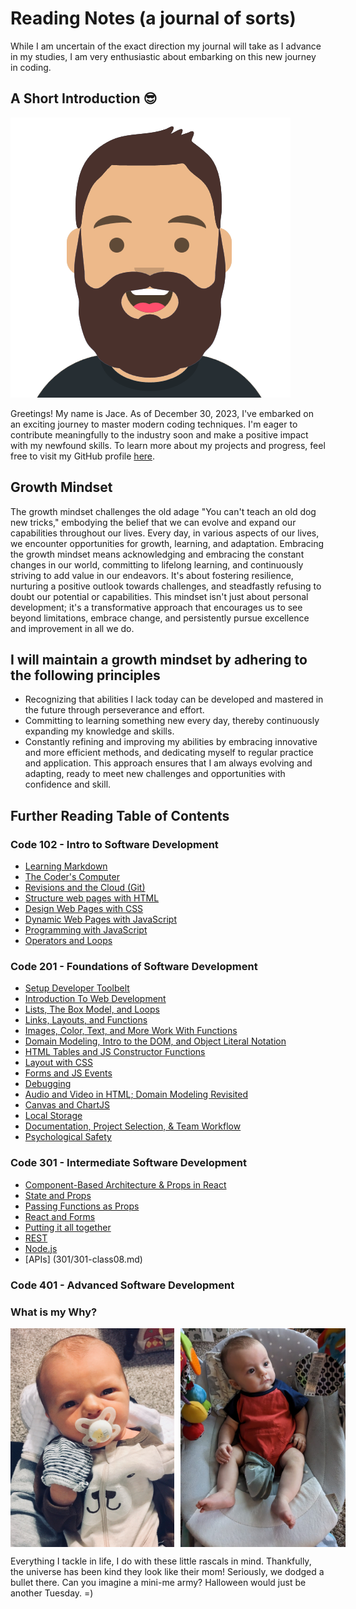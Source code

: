 # Reading Notes (a journal of sorts)

While I am uncertain of the exact direction my journal will take as I advance in my studies, I am very enthusiastic about embarking on this new journey in coding.

<!-- Had to copy and paste an emoji in here because :sunglasses: did not work. Google search yielded it may be an UTF-8 encoding issue. -->
## A Short Introduction 😎

![Jace's Avatar](assets/pic.png)

Greetings! My name is Jace. As of December 30, 2023, I've embarked on an exciting journey to master modern coding techniques. I'm eager to contribute meaningfully to the industry soon and make a positive impact with my newfound skills. To learn more about my projects and progress, feel free to visit my GitHub profile [here](https://github.com/CodeHard84).

## Growth Mindset

The growth mindset challenges the old adage "You can't teach an old dog new tricks," embodying the belief that we can evolve and expand our capabilities throughout our lives. Every day, in various aspects of our lives, we encounter opportunities for growth, learning, and adaptation. Embracing the growth mindset means acknowledging and embracing the constant changes in our world, committing to lifelong learning, and continuously striving to add value in our endeavors. It's about fostering resilience, nurturing a positive outlook towards challenges, and steadfastly refusing to doubt our potential or capabilities. This mindset isn't just about personal development; it's a transformative approach that encourages us to see beyond limitations, embrace change, and persistently pursue excellence and improvement in all we do.

## I will maintain a growth mindset by adhering to the following principles

- Recognizing that abilities I lack today can be developed and mastered in the future through perseverance and effort.
- Committing to learning something new every day, thereby continuously expanding my knowledge and skills.
- Constantly refining and improving my abilities by embracing innovative and more efficient methods, and dedicating myself to regular practice and application. This approach ensures that I am always evolving and adapting, ready to meet new challenges and opportunities with confidence and skill.

<!-- This looks really cool when viewing the README.md from the repo but it does not work on github pages.
> [!NOTE]
> This document is a work in progress and will be updated periodically. Please revisit occasionally to view the latest changes and additions.
-->

## Further Reading Table of Contents

### Code 102 - Intro to Software Development

- [Learning Markdown](102/102-class01.md)
- [The Coder's Computer](102/102-class02.md)
- [Revisions and the Cloud (Git)](102/102-class03.md)
- [Structure web pages with HTML](102/102-class04.md)
- [Design Web Pages with CSS](102/102-class05.md)
- [Dynamic Web Pages with JavaScript](102/102-class06.md)
- [Programming with JavaScript](102/102-class07.md)
- [Operators and Loops](102/102-class08.md)

### Code 201 - Foundations of Software Development

- [Setup Developer Toolbelt](201/201-class01.md)
- [Introduction To Web Development](201/201-class02.md)
- [Lists, The Box Model, and Loops](201/201-class03.md)
- [Links, Layouts, and Functions](201/201-class04.md)
- [Images, Color, Text, and More Work With Functions](201/201-class05.md)
- [Domain Modeling, Intro to the DOM, and Object Literal Notation](201/201-class06.md)
- [HTML Tables and JS Constructor Functions](201/201-class07.md)
- [Layout with CSS](201/201-class08.md)
- [Forms and JS Events](201/201-class09.md)
- [Debugging](201/201-class10.md)
- [Audio and Video in HTML; Domain Modeling Revisited](201/201-class11.md)
- [Canvas and ChartJS](201/201-class12.md)
- [Local Storage](201/201-class13.md)
- [Documentation, Project Selection, & Team Workflow](201/201-class14.md)
- [Psychological Safety](201/201-class14-1.md)

### Code 301 - Intermediate Software Development

- [Component-Based Architecture & Props in React](301/301-class01.md)
- [State and Props](301/301-class02.md)
- [Passing Functions as Props](301/301-class03.md)
- [React and Forms](301/301-class04.md)
- [Putting it all together](301/301-class05.md)
- [REST](301/301-class06.md)
- [Node.js](301/301-class07.md)
- [APIs] (301/301-class08.md)

### Code 401 - Advanced Software Development

### What is my Why?

<!-- markdownlint-disable -->
<div style="display: flex;">
    <img src="assets/eas.jpg" width="350" height="350" style="margin-right: 10px;">
    <img src="assets/bre.jpg" width="350" height="350">
</div>
<!-- markdownlint-enable -->

Everything I tackle in life, I do with these little rascals in mind.
Thankfully, the universe has been kind they look like their mom!
Seriously, we dodged a bullet there. Can you imagine a mini-me army?
Halloween would just be another Tuesday. =)
